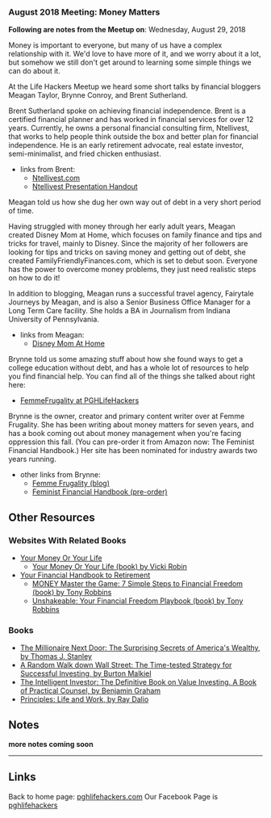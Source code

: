 ### August 2018 Meeting: Money Matters

**Following are notes from the Meetup on**: Wednesday, August 29, 2018

Money is important to everyone, but many of us have a complex relationship with it. We'd love to have more of it, and we worry about it a lot, but somehow we still don't get around to learning some simple things we can do about it.

At the Life Hackers Meetup we heard some short talks by financial bloggers Meagan Taylor, Brynne Conroy, and Brent Sutherland.

Brent Sutherland spoke on achieving financial independence. Brent is a certified financial planner and has worked in financial services for over 12 years. Currently, he owns a personal financial consulting firm, Ntellivest, that works to help people think outside the box and better plan for financial independence. He is an early retirement advocate, real estate investor, semi-minimalist, and fried chicken enthusiast.

- links from Brent:
    - [Ntellivest.com](https://www.ntellivest.com/)
    - [Ntellivest Presentation Handout](./Ntellivest_Presentation_Handout.pdf)

Meagan told us how she dug her own way out of debt in a very short period of time.

Having struggled with money through her early adult years, Meagan created Disney Mom at Home, which focuses on family finance and tips and tricks for travel, mainly to Disney. Since the majority of her followers are looking for tips and tricks on saving money and getting out of debt, she created FamilyFriendlyFinances.com, which is set to debut soon. Everyone has the power to overcome money problems, they just need realistic steps on how to do it!

In addition to blogging, Meagan runs a successful travel agency, Fairytale Journeys by Meagan, and is also a Senior Business Office Manager for a Long Term Care facility. She holds a BA in Journalism from Indiana University of Pennsylvania.

- links from Meagan:
    - [Disney Mom At Home](http://disneymomathome.com/)

Brynne told us some amazing stuff about how she found ways to get a college education without debt, and has a whole lot of resources to help you find financial help. You can find all of the things she talked about right here:

- [FemmeFrugality at PGHLifeHackers](https://femmefrugality.com/pghlifehackers/)

Brynne is the owner, creator and primary content writer over at Femme Frugality. She has been writing about money matters for seven years, and has a book coming out about money management when you're facing oppression this fall. (You can pre-order it from Amazon now: The Feminist Financial Handbook.) Her site has been nominated for industry awards two years running.

- other links from Brynne:
    - [Femme Frugality (blog)](https://femmefrugality.com/)
    - [Feminist Financial Handbook (pre-order)](https://www.amazon.com/Feminist-Financial-Handbook-Modern-Wealthy-ebook/dp/B07BWKF498)



## Other Resources

### Websites With Related Books

- [Your Money Or Your Life](https://yourmoneyoryourlife.com/)
    - [Your Money Or Your Life (book) by Vicki Robin](https://smile.amazon.com/Your-Money-Life-Transforming-Relationship/dp/0143115766/)
- [Your Financial Handbook to Retirement](https://www.tonyrobbins.com/financial-handbook-retirement/)
    - [MONEY Master the Game: 7 Simple Steps to Financial Freedom (book) by Tony Robbins](https://smile.amazon.com/MONEY-Master-Game-Financial-Freedom-ebook/dp/B00MZAIU4G/)
    - [Unshakeable: Your Financial Freedom Playbook (book) by Tony Robbins](https://smile.amazon.com/Unshakeable-Your-Financial-Freedom-Playbook-ebook/dp/B01KU08VQE/)

### Books

- [The Millionaire Next Door: The Surprising Secrets of America's Wealthy, by Thomas J. Stanley](https://smile.amazon.com/Millionaire-Next-Door-Surprising-Americas/dp/1589795474/)
- [A Random Walk down Wall Street: The Time-tested Strategy for Successful Investing, by Burton Malkiel](https://smile.amazon.com/Random-Walk-Down-Wall-Street/dp/1324002182)
- [The Intelligent Investor: The Definitive Book on Value Investing. A Book of Practical Counsel, by Benjamin Graham](https://smile.amazon.com/Intelligent-Investor-Definitive-Investing-Essentials/dp/0060555661)
- [Principles: Life and Work, by Ray Dalio](https://smile.amazon.com/dp/1501124021)


## Notes

**more notes coming soon**

___
## Links
Back to home page: [pghlifehackers.com](https://pghlifehackers.com)
Our Facebook Page is [pghlifehackers](https://www.facebook.com/pghlifehackers/)